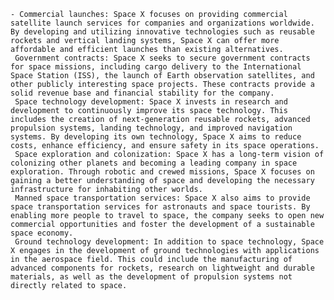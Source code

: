 	- Commercial launches: Space X focuses on providing commercial satellite launch services for companies and organizations worldwide. By developing and utilizing innovative technologies such as reusable rockets and vertical landing systems, Space X can offer more affordable and efficient launches than existing alternatives.
	 Government contracts: Space X seeks to secure government contracts for space missions, including cargo delivery to the International Space Station (ISS), the launch of Earth observation satellites, and other publicly interesting space projects. These contracts provide a solid revenue base and financial stability for the company.
	 Space technology development: Space X invests in research and development to continuously improve its space technology. This includes the creation of next-generation reusable rockets, advanced propulsion systems, landing technology, and improved navigation systems. By developing its own technology, Space X aims to reduce costs, enhance efficiency, and ensure safety in its space operations.
	 Space exploration and colonization: Space X has a long-term vision of colonizing other planets and becoming a leading company in space exploration. Through robotic and crewed missions, Space X focuses on gaining a better understanding of space and developing the necessary infrastructure for inhabiting other worlds.
	 Manned space transportation services: Space X also aims to provide space transportation services for astronauts and space tourists. By enabling more people to travel to space, the company seeks to open new commercial opportunities and foster the development of a sustainable space economy.
	 Ground technology development: In addition to space technology, Space X engages in the development of ground technologies with applications in the aerospace field. This could include the manufacturing of advanced components for rockets, research on lightweight and durable materials, as well as the development of propulsion systems not directly related to space.




